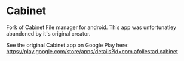 Cabinet
=======

Fork of Cabinet File manager for android. This app was unfortunatley abandoned by it's original creator.

See the original Cabinet app on Google Play here: https://play.google.com/store/apps/details?id=com.afollestad.cabinet
